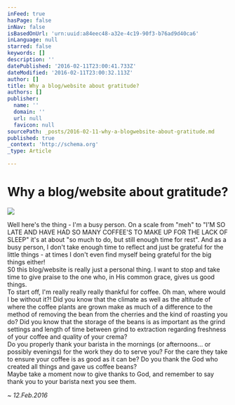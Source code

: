 ```yaml
---
inFeed: true
hasPage: false
inNav: false
isBasedOnUrl: 'urn:uuid:a84eec48-a32e-4c19-90f3-b76ad9d40ca6'
inLanguage: null
starred: false
keywords: []
description: ''
datePublished: '2016-02-11T23:00:41.733Z'
dateModified: '2016-02-11T23:00:32.113Z'
author: []
title: Why a blog/website about gratitude?
authors: []
publisher:
  name: ''
  domain: ''
  url: null
  favicon: null
sourcePath: _posts/2016-02-11-why-a-blogwebsite-about-gratitude.md
published: true
_context: 'http://schema.org'
_type: Article

---
```

# Why a blog/website about gratitude?
![](https://the-grid-user-content.s3-us-west-2.amazonaws.com/16a46d96-3897-4da3-afb8-432fcb1ed55c.png)

Well here's the thing - I'm a busy person. On a scale from "meh" to "I'M SO LATE AND HAVE HAD SO MANY COFFEE'S TO MAKE UP FOR THE LACK OF SLEEP" it's at about "so much to do, but still enough time for rest". And as a busy person, I don't take enough time to reflect and just be grateful for the little things - at times I don't even find myself being grateful for the big things either!  
S0 this blog/website is really just a personal thing. I want to stop and take time to give praise to the one who, in His common grace, gives us good things.  
To start off, I'm really really really thankful for coffee. Oh man, where would I be without it?! Did you know that the climate as well as the altitude of where the coffee plants are grown make as much of a difference to the method of removing the bean from the cherries and the kind of roasting you do? Did you know that the storage of the beans is as important as the grind settings and length of time between grind to extraction regarding freshness of your coffee and quality of your crema?  
Do you properly thank your barista in the mornings (or afternoons... or possibly evenings) for the work they do to serve you? For the care they take to ensure your coffee is as good as it can be? Do you thank the God who created all things and gave us coffee beans?  
Maybe take a moment now to give thanks to God, and remember to say thank you to your barista next you see them.

_~ 12.Feb.2016_